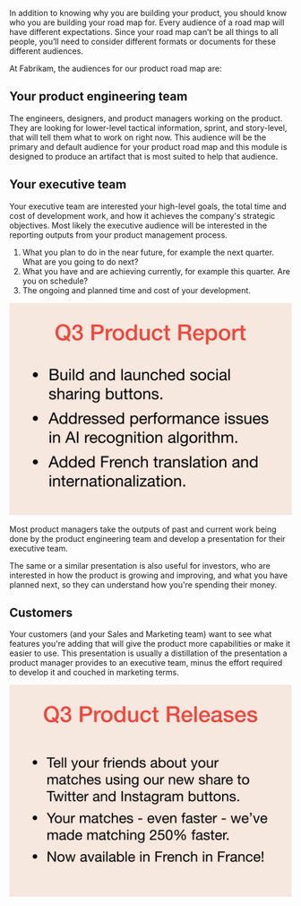 In addition to knowing why you are building your product, you should know who you are building your road map for. Every audience of a road map will have different expectations. Since your road map can’t be all things to all people, you’ll need to consider different formats or documents for these different audiences.

At Fabrikam, the audiences for our product road map are:

## Your product engineering team

The engineers, designers, and product managers working on the product. They are looking for lower-level tactical information, sprint, and story-level, that will tell them what to work on right now. This audience will be the primary and default audience for your product road map and this module is designed to produce an artifact that is most suited to help that audience.

## Your executive team

Your executive team are interested your high-level goals, the total time and cost of development work, and how it achieves the company's strategic objectives. Most likely the executive audience will be interested in the reporting outputs from your product management process.

1. What you plan to do in the near future, for example the next quarter. What are you going to do next?
1. What you have and are achieving currently, for example this quarter. Are you on schedule?
1. The ongoing and planned time and cost of your development.

![A product road map summary slide](../media/product-roadmap.002.png)

Most product managers take the outputs of past and current work being done by the product engineering team and develop a presentation for their executive team. 

The same or a similar presentation is also useful for investors, who are interested in how the product is growing and improving, and what you have planned next, so they can understand how you're spending their money.

## Customers

Your customers (and your Sales and Marketing team) want to see what features you're adding that will give the product more capabilities or make it easier to use. This presentation is usually a distillation of the presentation a product manager provides to an executive team, minus the effort required to develop it and couched in marketing terms.

![A customer road map summary slide](../media/product-roadmap.003.png)
